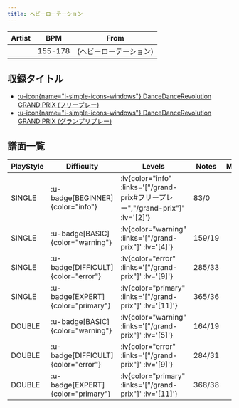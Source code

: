 ```yaml
---
title: ヘビーローテーション
---
```


|Artist|BPM|From|
|------|---|----|
||155-178|(ヘビーローテーション)|

## 収録タイトル

- [ :u-icon{name="i-simple-icons-windows"} DanceDanceRevolution GRAND PRIX (フリープレー)](/grand-prix#フリープレー)
- [ :u-icon{name="i-simple-icons-windows"} DanceDanceRevolution GRAND PRIX (グランプリプレー)](/grand-prix)

## 譜面一覧

|PlayStyle|Difficulty|Levels|Notes|Movie|
|---------|----------|------|-----|-----|
|SINGLE| :u-badge[BEGINNER]{color="info"} | :lv{color="info" :links='["/grand-prix#フリープレー","/grand-prix"]' :lv='[2]'} |83/0||
|SINGLE| :u-badge[BASIC]{color="warning"} | :lv{color="warning" :links='["/grand-prix"]' :lv='[4]'} |159/19||
|SINGLE| :u-badge[DIFFICULT]{color="error"} | :lv{color="error" :links='["/grand-prix"]' :lv='[9]'} |285/33||
|SINGLE| :u-badge[EXPERT]{color="primary"} | :lv{color="primary" :links='["/grand-prix"]' :lv='[11]'} |365/36||
|DOUBLE| :u-badge[BASIC]{color="warning"} | :lv{color="warning" :links='["/grand-prix"]' :lv='[5]'} |164/19||
|DOUBLE| :u-badge[DIFFICULT]{color="error"} | :lv{color="error" :links='["/grand-prix"]' :lv='[9]'} |284/31||
|DOUBLE| :u-badge[EXPERT]{color="primary"} | :lv{color="primary" :links='["/grand-prix"]' :lv='[11]'} |368/38||
